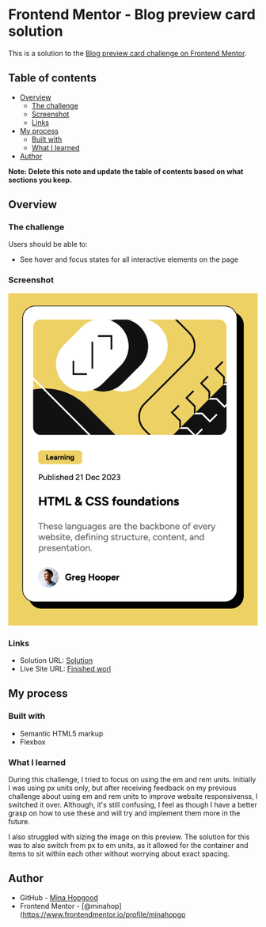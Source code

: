 # Frontend Mentor - Blog preview card solution

This is a solution to the [Blog preview card challenge on Frontend Mentor](https://www.frontendmentor.io/challenges/blog-preview-card-ckPaj01IcS).

## Table of contents

- [Overview](#overview)
  - [The challenge](#the-challenge)
  - [Screenshot](#screenshot)
  - [Links](#links)
- [My process](#my-process)
  - [Built with](#built-with)
  - [What I learned](#what-i-learned)
- [Author](#author)

**Note: Delete this note and update the table of contents based on what sections you keep.**

## Overview

### The challenge

Users should be able to:

- See hover and focus states for all interactive elements on the page

### Screenshot

![Completed Challenge Screenshot](./Completed-Challenge.png)

### Links

- Solution URL: [Solution](https://github.com/minahopgood/blop-preview-card)
- Live Site URL: [Finished worl](https://minahopgood.github.io/blop-preview-card/)

## My process

### Built with

- Semantic HTML5 markup
- Flexbox

### What I learned

During this challenge, I tried to focus on using the em and rem units. Initially I was using px units only, but after receiving feedback on my previous challenge about using em and rem units to improve website responsivenss, I switched it over. Although, it's still confusing, I feel as though I have a better grasp on how to use these and will try and implement them more in the future.

I also struggled with sizing the image on this preview. The solution for this was to also switch from px to em units, as it allowed for the container and items to sit within each other without worrying about exact spacing.


## Author

- GitHub - [Mina Hopgood](https://github.com/minahopgood)
- Frontend Mentor - [@minahop](https://www.frontendmentor.io/profile/minahopgo
